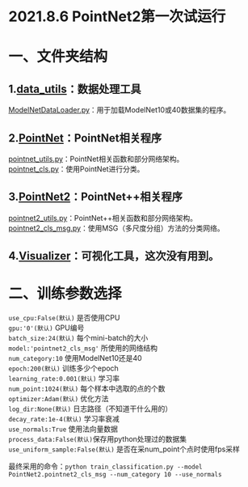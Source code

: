 # 2021.8.6 PointNet2第一次试运行

# 一、文件夹结构
## 1.[data_utils](./data_utils)：数据处理工具  
[ModelNetDataLoader.py](./data_utils/ModelNetDataLoader.py)：用于加载ModelNet10或40数据集的程序。
## 2.[PointNet](./PointNet)：PointNet相关程序  
[pointnet_utils.py](./PointNet/pointnet_utils.py)：PointNet相关函数和部分网络架构。  
[pointnet_cls.py](./PointNet/pointnet_cls.py)：使用PointNet进行分类。  
## 3.[PointNet2](./PointNet2)：PointNet++相关程序  
[pointnet2_utils.py](./PointNet2/pointnet2_utils.py)：PointNet++相关函数和部分网络架构。 
[pointnet2_cls_msg.py](./PointNet2/pointnet2_cls_msg.py)：使用MSG（多尺度分组）方法的分类网络。
## 4.[Visualizer](./Visualizer)：可视化工具，这次没有用到。  

# 二、训练参数选择
```use_cpu:False(默认)``` 是否使用CPU  
```gpu:'0'(默认)``` GPU编号  
```batch_size:24(默认)``` 每个mini-batch的大小  
```model:'pointnet2_cls_msg'``` 所使用的网络结构  
```num_category:10``` 使用ModelNet10还是40  
```epoch:200(默认)``` 训练多少个epoch  
```learning_rate:0.001(默认)``` 学习率  
```num_point:1024(默认)``` 每个样本中选取的点的个数  
```optimizer:Adam(默认)``` 优化方法  
```log_dir:None(默认)``` 日志路径（不知道干什么用的）  
```decay_rate:1e-4(默认)``` 学习率衰减  
```use_normals:True``` 使用法向量数据  
```process_data:False(默认)```保存用python处理过的数据集  
```use_uniform_sample:False(默认)``` 是否在采num_point个点时使用fps采样  

最终采用的命令：```python train_classification.py --model PointNet2.pointnet2_cls_msg --num_category 10 --use_normals```
